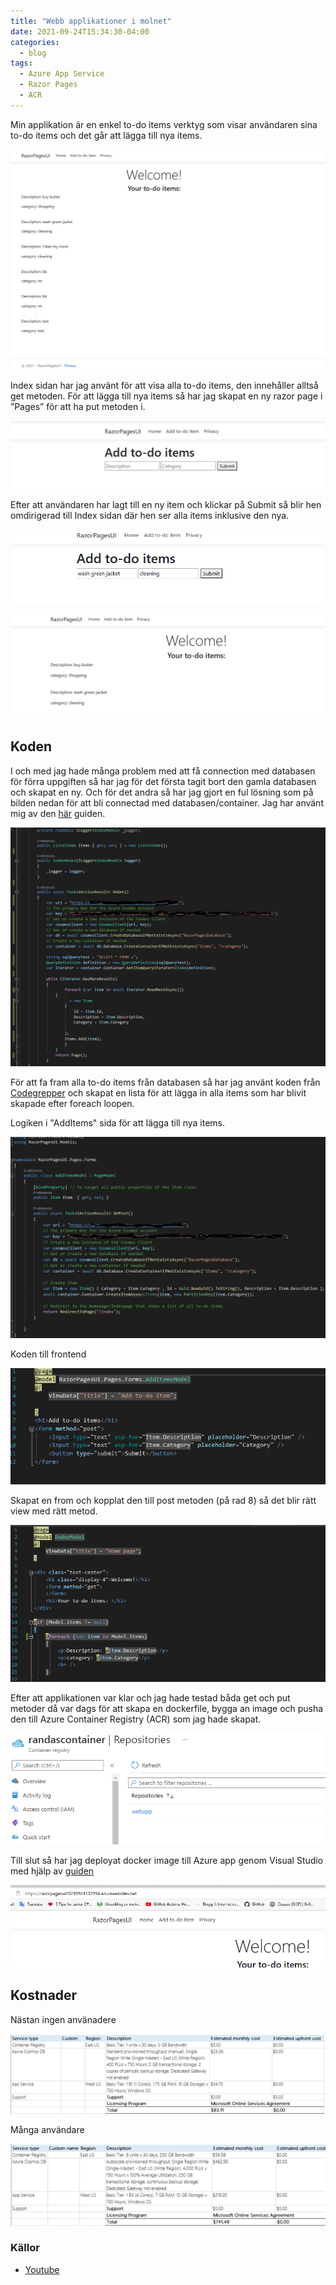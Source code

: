 ```yaml
---
title: "Webb applikationer i molnet"
date: 2021-09-24T15:34:30-04:00
categories:
  - blog
tags:
  - Azure App Service
  - Razor Pages
  - ACR
---
```


Min applikation är en enkel to-do items verktyg som visar användaren sina to-do items och det går att lägga till nya items. 

![Applikationen](/assets/images/minpage.png)

Index sidan har jag använt för att visa alla to-do items, den innehåller alltså get metoden. För att lägga till nya items så har jag skapat en ny razor page i ”Pages” för att ha put metoden i. 

![Lägg till](/assets/images/additems.png)

Efter att användaren har lagt till en ny item och klickar på Submit så blir hen omdirigerad till Index sidan där hen ser alla items inklusive den nya. 

![Lägg till to-do item](/assets/images/exitem.png)

![Koden](/assets/images/exitem2.png)



## Koden 

I och med jag hade många problem med att få connection med databasen för förra uppgiften så har jag för det första tagit bort den gamla databasen och skapat en ny. Och för det andra så har jag gjort en ful lösning som på bilden nedan för att bli connectad med databasen/container. Jag har använt mig av den [här](https://docs.microsoft.com/en-us/azure/cosmos-db/sql/sql-api-get-started#GetSolution) guiden.

![Get metoden](/assets/images/indexcode.png)

För att fa fram alla to-do items från databasen så har jag använt koden från [Codegrepper](https://www.codegrepper.com/code-examples/csharp/cosmos+db+get+all+items+in+container) och skapat en lista för att lägga in alla items som har blivit skapade efter foreach loopen. 

Logiken i "AddItems" sida för att lägga till nya items.

![Put metoden](/assets/images/put.png)

Koden till frontend

![Frontend get](/assets/images/front.png)

Skapat en from och kopplat den till post metoden (på rad 8) så det blir rätt view med rätt metod. 

![Frontend put](/assets/images/front2.png)

Efter att applikationen var klar och jag hade testad båda get och put metoder då var dags för att skapa en dockerfile, bygga an image och pusha den till Azure Container Registry (ACR) som jag hade skapat.

![ACR](/assets/images/acr.png)
 
 Till slut så har jag deployat docker image till Azure app genom Visual Studio med hjälp av [guiden](https://code.visualstudio.com/docs/containers/app-service)

 ![Sida](/assets/images/mywebsite.png)

## Kostnader 
 Nästan ingen använadere

![Låga kostnader](/assets/images/lowcost.png)

Många användare

![Höga kostnader](/assets/images/highcosts.png)



### Källor

- [Youtube](https://www.youtube.com/watch?v=aP02__gMLtw)